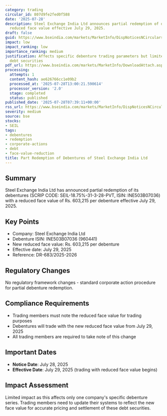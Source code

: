```yaml
---
category: trading
circular_id: 807d9fe2fed0f588
date: '2025-07-28'
description: Steel Exchange India Ltd announces partial redemption of debentures with
  reduced face value effective July 29, 2025.
draft: false
guid: https://www.bseindia.com/markets/MarketInfo/DispNoticesNCirculars.aspx?Noticeid={299AB75D-7D48-4AF1-AF38-050268541E31}&noticeno=20250728-5&dt=07/28/2025&icount=5&totcount=54&flag=0
impact: low
impact_ranking: low
importance_ranking: medium
justification: Affects specific debenture trading parameters but limited to one company's
  debt securities
pdf_url: https://www.bseindia.com/markets/MarketInfo/DownloadAttach.aspx?id=20250728-5&attachedId=
processing:
  attempts: 1
  content_hash: ae626766cc1e09b2
  processed_at: '2025-07-28T13:00:21.590614'
  processor_version: '2.0'
  stage: completed
  status: published
published_date: '2025-07-28T07:39:11+00:00'
rss_url: https://www.bseindia.com/markets/MarketInfo/DispNoticesNCirculars.aspx?Noticeid={299AB75D-7D48-4AF1-AF38-050268541E31}&noticeno=20250728-5&dt=07/28/2025&icount=5&totcount=54&flag=0
severity: medium
source: bse
stocks:
- SEIL
tags:
- debentures
- redemption
- corporate-actions
- debt
- face-value-reduction
title: Part Redemption of Debentures of Steel Exchange India Ltd
---
```


## Summary

Steel Exchange India Ltd has announced partial redemption of its debentures (SCRIP CODE: SEIL-18.75%-31-3-28-PVT, ISIN: INE503B07036) with a reduced face value of Rs. 603,215 per debenture effective July 29, 2025.

## Key Points

- Company: Steel Exchange India Ltd
- Debenture ISIN: INE503B07036 (960441)
- New reduced face value: Rs. 603,215 per debenture
- Effective date: July 29, 2025
- Reference: DR-683/2025-2026

## Regulatory Changes

No regulatory framework changes - standard corporate action procedure for partial debenture redemption.

## Compliance Requirements

- Trading members must note the reduced face value for trading purposes
- Debentures will trade with the new reduced face value from July 29, 2025
- All trading members are required to take note of this change

## Important Dates

- **Notice Date**: July 28, 2025
- **Effective Date**: July 29, 2025 (trading with reduced face value begins)

## Impact Assessment

Limited impact as this affects only one company's specific debenture series. Trading members need to update their systems to reflect the new face value for accurate pricing and settlement of these debt securities.